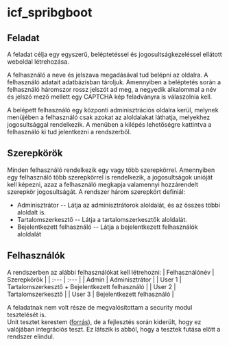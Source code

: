 # icf_spribgboot

## Feladat
A feladat célja egy egyszerű, beléptetéssel és jogosultságkezeléssel ellátott weboldal létrehozása.

A felhasználó a neve és jelszava megadásával tud belépni az oldalra. A felhasználó adatait
adatbázisban tároljuk. Amennyiben a beléptetés során a felhasználó háromszor rossz jelszót ad meg,
a negyedik alkalommal a név és jelszó mező mellett egy CAPTCHA kép feladványra is válaszolnia
kell.

A belépett felhasználó egy központi adminisztrációs oldalra kerül, melynek menüjében a
felhasználó csak azokat az aloldalakat láthatja, melyekhez jogosultsággal rendelkezik.
A menüben a kilépés lehetőségre kattintva a felhasználó ki tud jelentkezni a rendszerből.

## Szerepkörök
Minden felhasználó rendelkezik egy vagy több szerepkörrel. Amennyiben egy felhasználó több
szerepkörrel is rendelkezik, a jogosultságok unióját kell képezni, azaz a felhasználó megkapja
valamennyi hozzárendelt szerepkör jogosultságát.
A rendszer három szerepkört definiál:
* Adminisztrátor -- Látja az adminisztrátorok aloldalát, és az összes többi aloldalt is.
* Tartalomszerkesztő -- Látja a tartalomszerkesztők aloldalát.
* Bejelentkezett felhasználó -- Látja a bejelentkezett felhasználók aloldalát

## Felhasználók
A rendszerben az alábbi felhasználókat kell létrehozni:
| Felhasználónév | Szerepkörök |
| :--- | :--- |
| Admin | Adminisztrátor |
| User 1 | Tartalomszerkesztő + Bejelentkezett felhasználó |
| User 2 | Tartalomszerkesztő |
| User 3 | Bejelentkezett felhasználó |

A feladatnak nem volt része de megvalósítottam a security modul tesztelését is.<br>
Unit tesztet kerestem ([forrás](https://betterprogramming.pub/spring-security-basic-login-form-7c8f6e6e9f56)), de a fejlesztés során kiderült, hogy ez valójában integrációs teszt. Ez látszik is abból, hogy a tesztek futása előtt a rendszer elindul.
